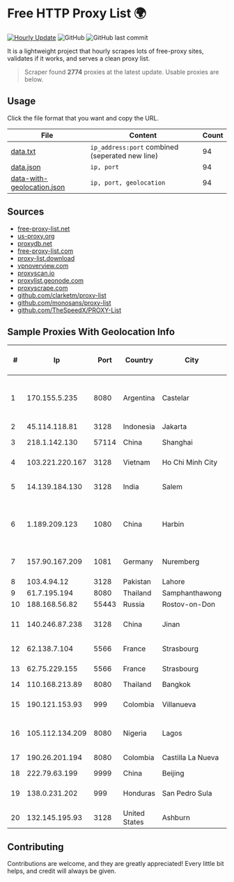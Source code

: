 
# Free HTTP Proxy List 🌍

[![Hourly Update](https://github.com/mertguvencli/http-proxy-list/actions/workflows/main.yml/badge.svg?branch=main)](https://github.com/mertguvencli/http-proxy-list/actions/workflows/main.yml)
![GitHub](https://img.shields.io/github/license/mertguvencli/http-proxy-list)
![GitHub last commit](https://img.shields.io/github/last-commit/mertguvencli/http-proxy-list)

It is a lightweight project that hourly scrapes lots of free-proxy sites, validates if it works, and serves a clean proxy list.


> Scraper found **2774** proxies at the latest update. Usable proxies are below.

## Usage

Click the file format that you want and copy the URL.


|File|Content|Count|
|----|-------|-----|
|[data.txt](https://raw.githubusercontent.com/mertguvencli/http-proxy-list/main/proxy-list/data.txt)|`ip_address:port` combined (seperated new line)|94|
|[data.json](https://raw.githubusercontent.com/mertguvencli/http-proxy-list/main/proxy-list/data.json)|`ip, port`|94|
|[data-with-geolocation.json](https://raw.githubusercontent.com/mertguvencli/http-proxy-list/main/proxy-list/data-with-geolocation.json)|`ip, port, geolocation`|94|

## Sources

* [free-proxy-list.net](https://free-proxy-list.net)
* [us-proxy.org](https://www.us-proxy.org)
* [proxydb.net](http://proxydb.net)
* [free-proxy-list.com](https://free-proxy-list.com/?page=&port=&type%5B%5D=http&type%5B%5D=https&up_time=0&search=Search)
* [proxy-list.download](https://www.proxy-list.download/HTTP)
* [vpnoverview.com](https://vpnoverview.com/privacy/anonymous-browsing/free-proxy-servers)
* [proxyscan.io](https://www.proxyscan.io)
* [proxylist.geonode.com](https://proxylist.geonode.com/api/proxy-list?limit=300&page=1&sort_by=lastChecked&sort_type=desc&protocols=http,https)
* [proxyscrape.com](https://api.proxyscrape.com/v2/?request=displayproxies&protocol=http&timeout=10000&country=all&ssl=all&anonymity=all)
* [github.com/clarketm/proxy-list](https://raw.githubusercontent.com/clarketm/proxy-list/master/proxy-list-raw.txt)
* [github.com/monosans/proxy-list](https://raw.githubusercontent.com/monosans/proxy-list/main/proxies/http.txt)
* [github.com/TheSpeedX/PROXY-List](https://raw.githubusercontent.com/TheSpeedX/PROXY-List/master/http.txt)


## Sample Proxies With Geolocation Info

|#|Ip|Port|Country|City|Internet Service Provider|
|-|--|----|-------|----|-------------------------|
|1|170.155.5.235|8080|Argentina|Castelar|Gobernacion de la Provincia de Buenos Aires|
|2|45.114.118.81|3128|Indonesia|Jakarta|CLDREU|
|3|218.1.142.130|57114|China|Shanghai|China Telecom|
|4|103.221.220.167|3128|Vietnam|Ho Chi Minh City|AZDIGI Corporation|
|5|14.139.184.130|3128|India|Salem|National Knowledge Network|
|6|1.189.209.123|1080|China|Harbin|China Unicom Heilongjiang Province Network|
|7|157.90.167.209|1081|Germany|Nuremberg|Hetzner Online GmbH|
|8|103.4.94.12|3128|Pakistan|Lahore|HEC|
|9|61.7.195.194|8080|Thailand|Samphanthawong|CAT-ISP|
|10|188.168.56.82|55443|Russia|Rostov-on-Don|TTK-Retail|
|11|140.246.87.238|3128|China|Jinan|Cloud Computing Corporation|
|12|62.138.7.104|5566|France|Strasbourg|Host Europe Group|
|13|62.75.229.155|5566|France|Strasbourg|Host Europe GmbH|
|14|110.168.213.89|8080|Thailand|Bangkok|TRUENET|
|15|190.121.153.93|999|Colombia|Villanueva|Media Commerce Partners S.A|
|16|105.112.134.209|8080|Nigeria|Lagos|Airtel Networks Limited|
|17|190.26.201.194|8080|Colombia|Castilla La Nueva|ETB - Colombia|
|18|222.79.63.199|9999|China|Beijing|Chinanet|
|19|138.0.231.202|999|Honduras|San Pedro Sula|Multicable De Honduras|
|20|132.145.195.93|3128|United States|Ashburn|Oracle Corporation|



## Contributing

Contributions are welcome, and they are greatly appreciated! Every
little bit helps, and credit will always be given.


